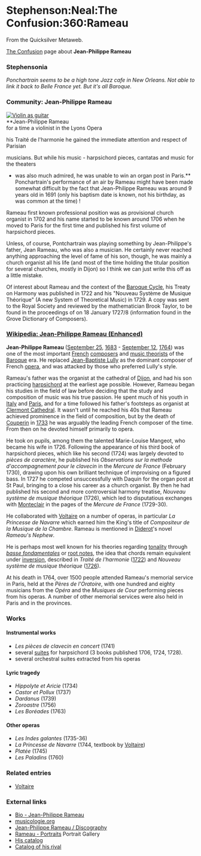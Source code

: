 
# Stephenson:Neal:The Confusion:360:Rameau

From the Quicksilver Metaweb.

[The Confusion](/the-confusion) page about **Jean-Philippe Rameau**
### Stephensonia


*Ponchartrain seems to be a high tone Jazz cafe in New Orleans. Not able to link it back to Belle France yet. But it's all Baroque.*

### Community: Jean-Philippe Rameau


[![Violin as guitar](/web/20060725222557im_/http://www.metaweb.com/wiki/upload/9/9a/Rameau-aved.jpg)](violin-as-guitar)  
**Jean-Philippe Rameau  
for a time a violinist in the Lyons Opera  

his Traité de l'harmonie he gained the immediate attention and respect of Parisian  

musicians. But while his music - harpsichord pieces, cantatas and music for the theaters  

- was also much admired, he was unable to win an organ post in Paris.**
Ponchartrain's performance of an air by Rameau might have been made somewhat difficult by the fact that Jean-Philippe Rameau was around 9 years old in 1691 (only his baptism date is known, not his birthday, as was common at the time) !

Rameau first known professional position was as provisional church organist in 1702 and his name started to be known around 1706 when he moved to Paris for the first time and published his first volume of harpsichord pieces.

Unless, of course, Pontchartrain was playing something by Jean-Philippe's father, Jean Rameau, who was also a musician. He certainly never reached anything approaching the level of fame of his son, though, he was mainly a church organist all his life (and most of the time holding the titular position for several churches, mostly in Dijon) so I think we can just write this off as a little mistake.

Of interest about Rameau and the context of the [Baroque Cycle](/baroque-cycle), his Treaty on Harmony was published in 1722 and his "Nouveau Système de Musique Théorique" (A new System of Theoretical Music) in 1729. A copy was sent to the Royal Society and reviewed by the mathematician Brook Taylor, to be found in the proceedings of on 18 January 1727/8 (information found in the Grove Dictionary of Composers).

### [Wikipedia: Jean-Philippe Rameau (Enhanced)](/)


**Jean-Philippe Rameau** ([September 25](/), [1683](/) - [September 12](/), [1764](/)) was one of the most important [French](/) [composers](/) and [music theorists](/) of the [Baroque](/) era. He replaced [Jean-Baptiste Lully](/) as the dominant composer of French [opera](/), and was attacked by those who preferred Lully's style.

Rameau's father was the organist at the cathedral of [Dijon](/), and had his son practicing [harpsichord](/) at the earliest age possible. However, Rameau began his studies in the field of law before deciding that the study and composition of music was his true passion. He spent much of his youth in [Italy](/) and [Paris](/), and for a time followed his father's footsteps as organist at [Clermont Cathedral](/). It wasn't until he reached his 40s that Rameau achieved prominence in the field of composition, but by the death of [Couperin](/) in [1733](/) he was arguably the leading French composer of the time. From then on he devoted himself primarily to opera.

He took on pupils, among them the talented Marie-Louise Mangeot, who became his wife in 1726. Following the appearance of his third book of harpsichord pieces, which like his second (1724) was largely devoted to *pièces de caractère*, he published his *Observations sur la methode d'accompagnement pour le clavecin* in the *Mercure de France* (February 1730), drawing upon his own brilliant technique of improvising on a figured bass. In 1727 he competed unsuccessfully with Daquin for the organ post at St Paul, bringing to a close his career as a church organist. By then he had published his second and more controversial harmony treatise, *Nouveau système de musique théorique* (1726), which led to disputatious exchanges with [Monteclair](/http-www-manteau-de-michel-html) in the pages of the *Mercure de France* (1729-30).

He collaborated with [Voltaire](/voltaire) on a number of operas, in particular *La Princesse de Navarre* which earned him the King's title of *Compositeur de la Musique de la Chambre*. Rameau is mentioned in [Diderot](/)'s novel *Rameau's Nephew*.

He is perhaps most well known for his theories regarding [tonality](/) through *[basse fondamentales](/)* or [root notes](/), the idea that chords remain equivalent under [inversion](/), described in *Traité de l'harmonie* ([1722](/)) and *Nouveau système de musique théorique* ([1726](/)).

At his death in 1764, over 1500 people attended Rameau's memorial service in Paris, held at the *Pères de l'Oratoire*, with one hundred and eighty musicians from the *Opéra* and the *Musiques de Cour* performing pieces from his operas. A number of other memorial services were also held in Paris and in the provinces.
### Works


#### Instrumental works


* *Les pièces de clavecin en concert* (1741)
* several [suites](/) for harpsichord (3 books published 1706, 1724, 1728).
* several orchestral suites extracted from his operas

#### Lyric tragedy


* *Hippolyte et Aricie* (1734)
* *Castor et Pollux* (1737)
* *Dardanus* (1739)
* *Zoroastre* (1756)
* *Les Boréades* (1763)


#### Other operas


* *Les Indes galantes* (1735-36)
* *La Princesse de Navarre* (1744, textbook by [Voltaire](/))
* *Platée* (1745)
* *Les Paladins* (1760)


### Related entries


* [Voltaire](/voltaire)


### External links


* [Bio - Jean-Philippe Rameau](/http-www-baroquemusic-org-bqxrameau-html)
* [musicologie.org](/http-www-musicologie-org-biographies-rameau-jp-html)
* [Jean-Philippe Rameau / Discography](/http-farhad-efka-club-fr-rameau-index-htm)
* [Rameau - Portraits](/http-jp-rameau-free-fr-rameauportraitsgb-htm) Portrait Gallery
* [His catalog](/http-www-cduniverse-com-classical-asp-ht-search-info-rameau-ht-search-composer-image-x-0-image-y-0-cart-264021588-style-classical-ctype-parse)
* [Catalog of his rival](/http-www-cduniverse-com-classical-asp-ctype-comp-exact-y-sf-monteclair-michel-cart-264021588-style-classical)
